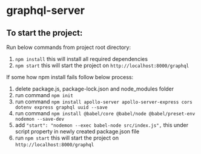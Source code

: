 # graphql-server


## To start the project:

  Run below commands from project root directory:
  1. `npm install`  this will install all required dependencies
  2. `npm start`  this will start the project on `http://localhost:8000/graphql`
  
  If some how npm install fails follow below process:
  
  1. delete package.js, package-lock.json and node_modules folder
  2. run command `npm init`
  3. run command `npm install apollo-server apollo-server-express cors dotenv express graphql uuid --save`
  4. run command `npm install @babel/core @babel/node @babel/preset-env nodemon --save-dev`
  5. add `"start": "nodemon --exec babel-node src/index.js",` this under script property in newly created package.json file
  6. run `npm start`  this will start the project on `http://localhost:8000/graphql`
